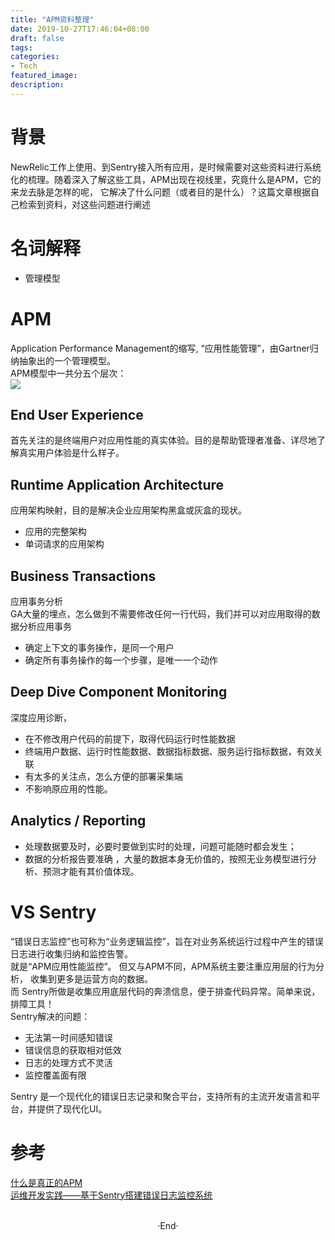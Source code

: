 ```yaml
---
title: "APM资料整理"
date: 2019-10-27T17:46:04+08:00
draft: false
tags: 
categories: 
- Tech
featured_image: 
description: 
---
```

# 背景
NewRelic工作上使用、到Sentry接入所有应用，是时候需要对这些资料进行系统化的梳理。随着深入了解这些工具，APM出现在视线里，究竟什么是APM，它的来龙去脉是怎样的呢， 它解决了什么问题（或者目的是什么）？这篇文章根据自己检索到资料，对这些问题进行阐述   
# 名词解释 

- 管理模型

# APM 
Application Performance Management的缩写, “应用性能管理”，由Gartner归纳抽象出的一个管理模型。   
APM模型中一共分五个层次：  
![](http://static.oschina.net/uploads/space/2015/0403/095747_t0Na_118000.jpg) 
## End User Experience 
首先关注的是终端用户对应用性能的真实体验。目的是帮助管理者准备、详尽地了解真实用户体验是什么样子。  
## Runtime Application Architecture 
应用架构映射，目的是解决企业应用架构黑盒或灰盒的现状。  

- 应用的完整架构  
- 单词请求的应用架构  

## Business Transactions 
应用事务分析  
GA大量的埋点，怎么做到不需要修改任何一行代码，我们并可以对应用取得的数据分析应用事务  

- 确定上下文的事务操作，是同一个用户
- 确定所有事务操作的每一个步骤，是唯一一个动作 

## Deep Dive Component Monitoring  
深度应用诊断， 

- 在不修改用户代码的前提下，取得代码运行时性能数据
- 终端用户数据、运行时性能数据、数据指标数据、服务运行指标数据，有效关联
- 有太多的关注点，怎么方便的部署采集端 
- 不影响原应用的性能。

## Analytics / Reporting

- 处理数据要及时，必要时要做到实时的处理，问题可能随时都会发生；
- 数据的分析报告要准确 ，大量的数据本身无价值的，按照无业务模型进行分析、预测才能有其价值体现。 

# VS Sentry
“错误日志监控”也可称为“业务逻辑监控”，旨在对业务系统运行过程中产生的错误日志进行收集归纳和监控告警。   
就是“APM应用性能监控”。 但又与APM不同，APM系统主要注重应用层的行为分析， 收集到更多是运营方向的数据。  
而 Sentry所做是收集应用底层代码的奔溃信息，便于排查代码异常。简单来说，排障工具！   
Sentry解决的问题：  

- 无法第一时间感知错误
- 错误信息的获取相对低效 
- 日志的处理方式不灵活 
- 监控覆盖面有限 


Sentry 是一个现代化的错误日志记录和聚合平台，支持所有的主流开发语言和平台，并提供了现代化UI。  


# 参考 
[什么是真正的APM](https://my.oschina.net/ciogao/blog/395520)  
[运维开发实践——基于Sentry搭建错误日志监控系统 ](http://www.sohu.com/a/162399042_733939)  

<br>

<center>  ·End·  </center>
